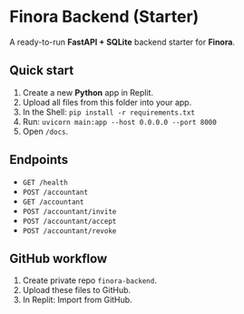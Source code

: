 # Finora Backend (Starter)

A ready-to-run **FastAPI + SQLite** backend starter for **Finora**.

## Quick start
1. Create a new **Python** app in Replit.
2. Upload all files from this folder into your app.
3. In the Shell: `pip install -r requirements.txt`
4. Run: `uvicorn main:app --host 0.0.0.0 --port 8000`
5. Open `/docs`.

## Endpoints
- `GET /health`
- `POST /accountant`
- `GET /accountant`
- `POST /accountant/invite`
- `POST /accountant/accept`
- `POST /accountant/revoke`

## GitHub workflow
1. Create private repo `finora-backend`.
2. Upload these files to GitHub.
3. In Replit: Import from GitHub.
